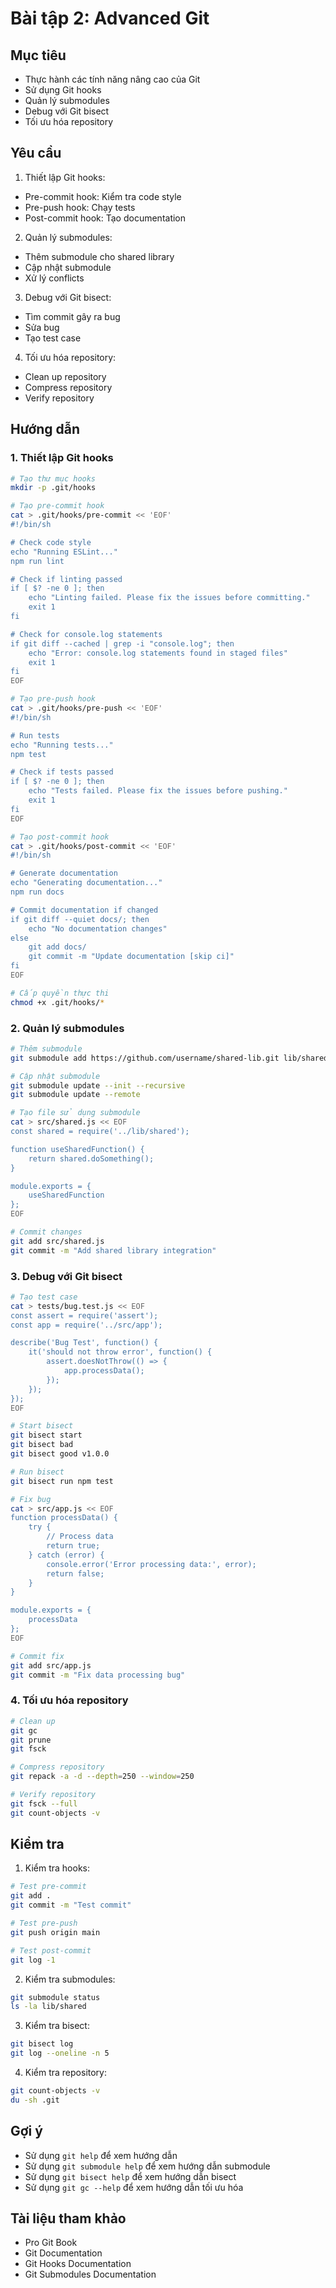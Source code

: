 # Bài tập 2: Advanced Git

## Mục tiêu
- Thực hành các tính năng nâng cao của Git
- Sử dụng Git hooks
- Quản lý submodules
- Debug với Git bisect
- Tối ưu hóa repository

## Yêu cầu
1. Thiết lập Git hooks:
- Pre-commit hook: Kiểm tra code style
- Pre-push hook: Chạy tests
- Post-commit hook: Tạo documentation

2. Quản lý submodules:
- Thêm submodule cho shared library
- Cập nhật submodule
- Xử lý conflicts

3. Debug với Git bisect:
- Tìm commit gây ra bug
- Sửa bug
- Tạo test case

4. Tối ưu hóa repository:
- Clean up repository
- Compress repository
- Verify repository

## Hướng dẫn

### 1. Thiết lập Git hooks
```bash
# Tạo thư mục hooks
mkdir -p .git/hooks

# Tạo pre-commit hook
cat > .git/hooks/pre-commit << 'EOF'
#!/bin/sh

# Check code style
echo "Running ESLint..."
npm run lint

# Check if linting passed
if [ $? -ne 0 ]; then
    echo "Linting failed. Please fix the issues before committing."
    exit 1
fi

# Check for console.log statements
if git diff --cached | grep -i "console.log"; then
    echo "Error: console.log statements found in staged files"
    exit 1
fi
EOF

# Tạo pre-push hook
cat > .git/hooks/pre-push << 'EOF'
#!/bin/sh

# Run tests
echo "Running tests..."
npm test

# Check if tests passed
if [ $? -ne 0 ]; then
    echo "Tests failed. Please fix the issues before pushing."
    exit 1
fi
EOF

# Tạo post-commit hook
cat > .git/hooks/post-commit << 'EOF'
#!/bin/sh

# Generate documentation
echo "Generating documentation..."
npm run docs

# Commit documentation if changed
if git diff --quiet docs/; then
    echo "No documentation changes"
else
    git add docs/
    git commit -m "Update documentation [skip ci]"
fi
EOF

# Cấp quyền thực thi
chmod +x .git/hooks/*
```

### 2. Quản lý submodules
```bash
# Thêm submodule
git submodule add https://github.com/username/shared-lib.git lib/shared

# Cập nhật submodule
git submodule update --init --recursive
git submodule update --remote

# Tạo file sử dụng submodule
cat > src/shared.js << EOF
const shared = require('../lib/shared');

function useSharedFunction() {
    return shared.doSomething();
}

module.exports = {
    useSharedFunction
};
EOF

# Commit changes
git add src/shared.js
git commit -m "Add shared library integration"
```

### 3. Debug với Git bisect
```bash
# Tạo test case
cat > tests/bug.test.js << EOF
const assert = require('assert');
const app = require('../src/app');

describe('Bug Test', function() {
    it('should not throw error', function() {
        assert.doesNotThrow(() => {
            app.processData();
        });
    });
});
EOF

# Start bisect
git bisect start
git bisect bad
git bisect good v1.0.0

# Run bisect
git bisect run npm test

# Fix bug
cat > src/app.js << EOF
function processData() {
    try {
        // Process data
        return true;
    } catch (error) {
        console.error('Error processing data:', error);
        return false;
    }
}

module.exports = {
    processData
};
EOF

# Commit fix
git add src/app.js
git commit -m "Fix data processing bug"
```

### 4. Tối ưu hóa repository
```bash
# Clean up
git gc
git prune
git fsck

# Compress repository
git repack -a -d --depth=250 --window=250

# Verify repository
git fsck --full
git count-objects -v
```

## Kiểm tra
1. Kiểm tra hooks:
```bash
# Test pre-commit
git add .
git commit -m "Test commit"

# Test pre-push
git push origin main

# Test post-commit
git log -1
```

2. Kiểm tra submodules:
```bash
git submodule status
ls -la lib/shared
```

3. Kiểm tra bisect:
```bash
git bisect log
git log --oneline -n 5
```

4. Kiểm tra repository:
```bash
git count-objects -v
du -sh .git
```

## Gợi ý
- Sử dụng `git help` để xem hướng dẫn
- Sử dụng `git submodule help` để xem hướng dẫn submodule
- Sử dụng `git bisect help` để xem hướng dẫn bisect
- Sử dụng `git gc --help` để xem hướng dẫn tối ưu hóa

## Tài liệu tham khảo
- Pro Git Book
- Git Documentation
- Git Hooks Documentation
- Git Submodules Documentation 